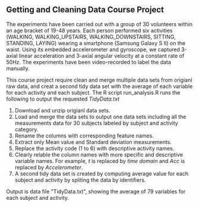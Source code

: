 
## Getting and Cleaning Data Course Project

The experiments have been carried out with a group of 30 volunteers within an age bracket of 19-48 years. Each person performed six activities (WALKING, WALKING_UPSTAIRS, WALKING_DOWNSTAIRS, SITTING, STANDING, LAYING) wearing a smartphone (Samsung Galaxy S II) on the waist. Using its embedded accelerometer and gyroscope, we captured 3-axial linear acceleration and 3-axial angular velocity at a constant rate of 50Hz. The experiments have been video-recorded to label the data manually.

This course project require clean and merge multiple data sets from origianl raw data, and creat a second tidy data set with the average of each variable for each activity and each subject. The R script run_analysis.R runs the following to output the requested *TidyData.txt*

1. Download and unzip origianl data sets. 
2. Load and merge the data sets to output one data sets including all the measurements data for 30 subjects labeled by subject and activity category.
3. Rename the columns with corresponding feature names.
4. Extract only Mean value and Standard deviation measurements.
5. Replace the activity code (1 to 6) with descriptive activity names.
6. Clearly relable the column names with more specific and descriptive variable names. For example, *t* is replaced by *time domain* and *Acc* is replaced by *Accelerometer*.
7. A second tidy data set is created by computing average value for each subject and activity by spliting the data by identifiers.  
  
Output is data file "TidyData.txt", showing the average of 79 variables for each subject and activity.
